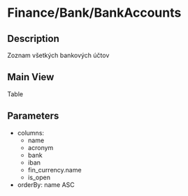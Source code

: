 # Finance/Bank/BankAccounts

## Description

Zoznam všetkých bankových účtov

## Main View

Table
## Parameters

* columns:
  * name
  * acronym
  * bank
  * iban
  * fin_currency.name
  * is_open
* orderBy: name ASC

